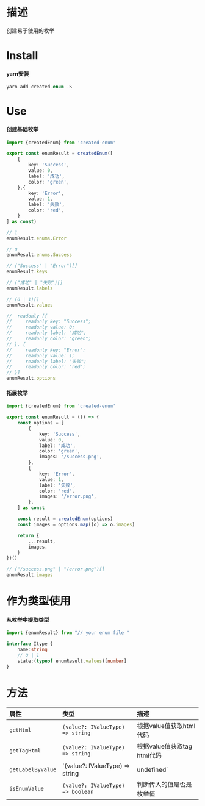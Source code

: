 # 描述

创建易于使用的枚举

# Install

#### yarn安装

```ts
yarn add created-enum -S
```

# Use

#### 创建基础枚举

```ts
import {createdEnum} from 'created-enum'

export const enumResult = createdEnum([
    {
        key: 'Success',
        value: 0,
        label: '成功',
        color: 'green',
    },{
        key: 'Error',
        value: 1,
        label: '失败',
        color: 'red',
    }
] as const)

// 1
enumResult.enums.Error

// 0
enumResult.enums.Success

// ("Success" | "Error")[]
enumResult.keys

// ("成功" | "失败")[]
enumResult.labels

// (0 | 1)[]
enumResult.values

//  readonly [{
//     readonly key: "Success";
//     readonly value: 0;
//     readonly label: "成功";
//     readonly color: "green";
// }, {
//     readonly key: "Error";
//     readonly value: 1;
//     readonly label: "失败";
//     readonly color: "red";
// }]
enumResult.options
```

#### 拓展枚举

```ts
import {createdEnum} from 'created-enum'

export const enumResult = (() => {
    const options = [
        {
            key: 'Success',
            value: 0,
            label: '成功',
            color: 'green',
            images: '/success.png',
        },
        {
            key: 'Error',
            value: 1,
            label: '失败',
            color: 'red',
            images: '/error.png',
        },
    ] as const

    const result = createdEnum(options)
    const images = options.map((o) => o.images)

    return {
        ...result,
        images,
    }
})()

// ("/success.png" | "/error.png")[]
enumResult.images

```

# 作为类型使用

#### 从枚举中提取类型

```ts
import {enumResult} from "// your enum file "

interface Itype {
    name:string
    // 0 | 1
    state:(typeof enumResult.values)[number]
}
```

# 方法

| 属性              | 类型                              | 描述                        |
| :---------------- | :-------------------------------- | :-------------------------- |
| `getHtml`         | `(value?: IValueType) => string`  | 根据value值获取html代码     |
| `getTagHtml`      | `(value?: IValueType) => string`  | 根据value值获取tag html代码 |
| `getLabelByValue` | `(value?: IValueType) => string   | undefined`                  | 根据value值获取label |
| `isEnumValue`     | `(value?: IValueType) => boolean` | 判断传入的值是否是枚举值    |